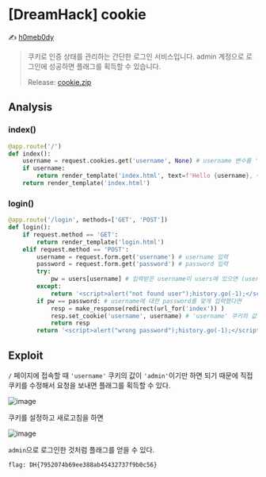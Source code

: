 # [DreamHack] cookie

:writing_hand: [h0meb0dy](mailto:h0meb0dysj@gmail.com)

> 쿠키로 인증 상태를 관리하는 간단한 로그인 서비스입니다.
> admin 계정으로 로그인에 성공하면 플래그를 획득할 수 있습니다.
>
> Release: [cookie.zip](https://github.com/h0meb0dy/Dreamhack-Wargame/files/8551197/cookie.zip)

## Analysis

### index()

```python
@app.route('/')
def index():
    username = request.cookies.get('username', None) # username 변수를 'username' 쿠키의 값으로 설정
    if username:
        return render_template('index.html', text=f'Hello {username}, {"flag is " + FLAG if username == "admin" else "you are not admin"}') # username이 'admin'일 경우 플래그를 출력, 그렇지 않을 경우 'you are not admin'을 출력
    return render_template('index.html')
```

### login()

```python
@app.route('/login', methods=['GET', 'POST'])
def login():
    if request.method == 'GET':
        return render_template('login.html')
    elif request.method == 'POST':
        username = request.form.get('username') # username 입력
        password = request.form.get('password') # password 입력
        try:
            pw = users[username] # 입력받은 username이 users에 있으면 (username이 'guest' 또는 'admin'이면) pw를 users[username]으로 설정
        except:
            return '<script>alert("not found user");history.go(-1);</script>' # username이 users에 없으면 "not found user" 창을 띄우고 이전 페이지로 돌아감
        if pw == password: # username에 대한 password를 맞게 입력했다면
            resp = make_response(redirect(url_for('index')) )
            resp.set_cookie('username', username) # 'username' 쿠키의 값을 username으로 설정해서 index 페이지를 반환함
            return resp 
        return '<script>alert("wrong password");history.go(-1);</script>' # password가 틀리면 "wrong password" 창을 띄우고 이전 페이지로 돌아감
```

## Exploit

`/` 페이지에 접속할 때 `'username'` 쿠키의 값이 `'admin'`이기만 하면 되기 때문에 직접 쿠키를 수정해서 요청을 보내면 플래그를 획득할 수 있다.

![image](https://user-images.githubusercontent.com/102066383/162609536-fbaaa32d-6237-44c8-a828-cff42e2078ea.png)

쿠키를 설정하고 새로고침을 하면

![image](https://user-images.githubusercontent.com/102066383/162609550-9c4a1043-6903-48d4-b4f3-a13d5dcb5145.png)

`admin`으로 로그인한 것처럼 플래그를 얻을 수 있다.

```
flag: DH{7952074b69ee388ab45432737f9b0c56}
```